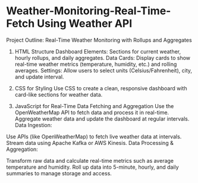 # Weather-Monitoring-Real-Time-Fetch Using Weather API 
Project Outline: Real-Time Weather Monitoring with Rollups and Aggregates
1. HTML Structure
Dashboard Elements: Sections for current weather, hourly rollups, and daily aggregates.
Data Cards: Display cards to show real-time weather metrics (temperature, humidity, etc.) and rolling averages.
Settings: Allow users to select units (Celsius/Fahrenheit), city, and update interval.

2. CSS for Styling
Use CSS to create a clean, responsive dashboard with card-like sections for weather data.

3. JavaScript for Real-Time Data Fetching and Aggregation
Use the OpenWeatherMap API to fetch data and process it in real-time. Aggregate weather data and update the dashboard at regular intervals.
Data Ingestion:

Use APIs (like OpenWeatherMap) to fetch live weather data at intervals.
Stream data using Apache Kafka or AWS Kinesis.
Data Processing & Aggregation:

Transform raw data and calculate real-time metrics such as average temperature and humidity.
Roll up data into 5-minute, hourly, and daily summaries to manage storage and access.
